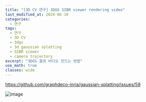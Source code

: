 ```yaml
---
title: "[3D CV 연구] 3DGS SIBR viewer rendering video"
last_modified_at: 2024-06-10
categories:
  - 연구
tags:
  - 연구
  - 3D CV
  - 3dgs
  - 3d gaussian splatting
  - SIBR viewer
  - camera trajectory
excerpt: "3DGS 결과 비디오 만드는 방법"
use_math: true
classes: wide
---
```


https://github.com/graphdeco-inria/gaussian-splatting/issues/59

![image](https://github.com/sandokim/sandokim.github.io/assets/74639652/b87d1ce6-dfbe-4007-b447-695588648ca4)

